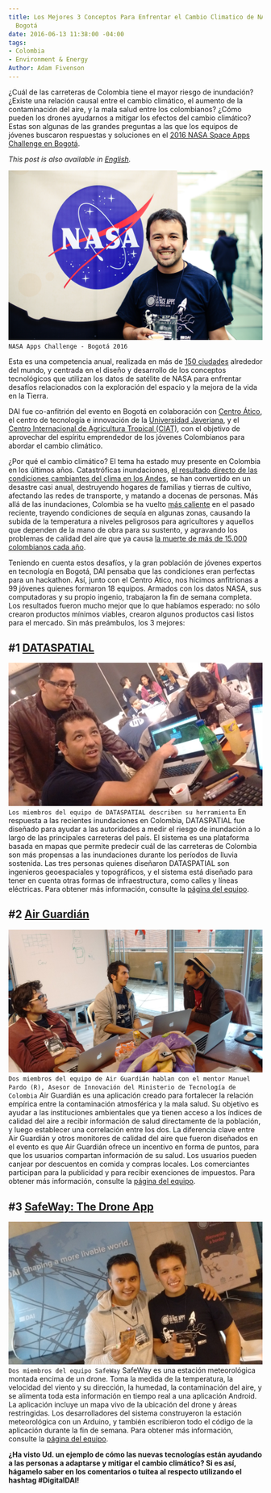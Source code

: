 ```yaml
---
title: Los Mejores 3 Conceptos Para Enfrentar el Cambio Climatico de NASA Space Apps
  Bogotá
date: 2016-06-13 11:38:00 -04:00
tags:
- Colombia
- Environment & Energy
Author: Adam Fivenson
---
```


¿Cuál de las carreteras de Colombia tiene el mayor riesgo de inundación? ¿Existe una relación causal entre el cambio climático, el aumento de la contaminación del aire, y la mala salud entre los colombianos? ¿Cómo pueden los drones ayudarnos a mitigar los efectos del cambio climático? Estas son algunas de las grandes preguntas a las que los equipos de jóvenes buscaron respuestas y soluciones en el [2016 NASA Space Apps Challenge en Bogotá](http://www.javeriana.edu.co/spaceappsbogota/).

*This post is also available in [English](http://dai-global-digital.com/top-3-climate-change-concepts-from-the-2016-nasa-space-apps-challenge-bogota.html).*

<!--more-->

![Space Apps Bogotá-12.jpg](/uploads/Space%20Apps%20Bogota%CC%81-12.jpg)
`NASA Apps Challenge - Bogotá 2016`

Esta es una competencia anual, realizada en más de [150 ciudades](https://2016.spaceappschallenge.org/locations) alrededor del mundo, y centrada en el diseño y desarrollo de los conceptos tecnológicos que utilizan los datos de satélite de NASA para enfrentar desafíos relacionados con la exploración del espacio y la mejora de la vida en la Tierra.

DAI fue co-anfitrión del evento en Bogotá en colaboración con [Centro Ático](http://www.javeriana.edu.co/vicerrectoria-academica/atico), el centro de tecnología e innovación de la [Universidad Javeriana](http://www.javeriana.edu.co/), y el [Centro Internacional de Agricultura Tropical (CIAT)](https://ciat.cgiar.org/), con el objetivo de aprovechar del espíritu emprendedor de los jóvenes Colombianos para abordar el cambio climático.

¿Por qué el cambio climático? El tema ha estado muy presente en Colombia en los últimos años.  Catastróficas inundaciones, [el resultado directo de las condiciones cambiantes del clima en los Andes](http://www.dailyclimate.org/tdc-newsroom/2012/12/colombia-andes-flooding), se han convertido en un desastre casi anual, destruyendo hogares de familias y tierras de cultivo, afectando las redes de transporte, y matando a docenas de personas. Más allá de las inundaciones, Colombia se ha vuelto [más caliente](http://thecitypaperbogota.com/news/climate-change-could-turn-up-the-heat-in-colombia/10812) en el pasado reciente, trayendo condiciones de sequía en algunas zonas, causando la subida de la temperatura a niveles peligrosos para agricultores y aquellos que dependen de la mano de obra para su sustento, y agravando los problemas de calidad del aire que ya causa [la muerte de más de 15.000 colombianos cada año](http://www.copenhagenconsensus.com/publication/colombia-perspective-air-pollution).

Teniendo en cuenta estos desafíos, y la gran población de jóvenes expertos en tecnología en Bogotá, DAI pensaba que las condiciones eran perfectas para un hackathon. Así, junto con el Centro Ático, nos hicimos anfitrionas a 99 jóvenes quienes formaron 18 equipos. Armados con los datos NASA, sus computadoras y su propio ingenio, trabajaron la fin de semana completa. Los resultados fueron mucho mejor que lo que habíamos esperado: no sólo crearon productos mínimos viables, crearon algunos productos casi listos para el mercado. Sin más preámbulos, los 3 mejores:

## #1 [DATASPATIAL](https://2016.spaceappschallenge.org/challenges/earth/earth-live/projects/risk-managment-system)
![DATASPATIAL](/uploads/IMG_20160423_184034562.jpg)
`Los miembros del equipo de DATASPATIAL describen su herramienta`
En respuesta a las recientes inundaciones en Colombia, DATASPATIAL fue diseñado para ayudar a las autoridades a medir el riesgo de inundación a lo largo de las principales carreteras del país. El sistema es una plataforma basada en mapas que permite predecir cuál de las carreteras de Colombia son más propensas a las inundaciones durante los períodos de lluvia sostenida. Las tres personas quienes diseñaron DATASPATIAL son ingenieros geoespaciales y topográficos, y el sistema está diseñado para tener en cuenta otras formas de infraestructura, como calles y líneas eléctricas. Para obtener más información, consulte la [página del equipo](https://2016.spaceappschallenge.org/challenges/earth/earth-live/projects/risk-managment-system).

## #2 [Air Guardián](https://2016.spaceappschallenge.org/challenges/earth/aircheck/projects/air-guardian)
![Air Guardian](/uploads/IMG_20160424_101008636.jpg)
`Dos miembros del equipo de Air Guardián hablan con el mentor Manuel Pardo (R), Asesor de Innovación del Ministerio de Tecnología de Colombia`
Air Guardián es una aplicación creado para fortalecer la relación empírica entre la contaminación atmosférica y la mala salud. Su objetivo es ayudar a las instituciones ambientales que ya tienen acceso a los índices de calidad del aire a recibir información de salud directamente de la población, y luego establecer una correlación entre los dos. La diferencia clave entre Air Guardián y otros monitores de calidad del aire que fueron diseñados en el evento es que Air Guardián ofrece un incentivo en forma de puntos, para que los usuarios compartan información de su salud. Los usuarios pueden canjear por descuentos en comida y compras locales. Los comerciantes participan para la publicidad y para recibir exenciones de impuestos. Para obtener más información, consulte la [página del equipo](https://2016.spaceappschallenge.org/challenges/earth/aircheck/projects/air-guardian).

## #3 [SafeWay: The Drone App](https://2016.spaceappschallenge.org/challenges/aero/dont-crash-my-drone/projects/safeway-the-drone-app)
![Safeway](/uploads/IMG_20160424_124520066.jpg)
`Dos miembros del equipo SafeWay`
SafeWay es una estación meteorológica montada encima de un drone. Toma la medida de la temperatura, la velocidad del viento y su dirección, la humedad, la contaminación del aire, y se alimenta toda esta información en tiempo real a una aplicación Android. La aplicación incluye un mapa vivo de la ubicación del drone y áreas restringidas. Los desarrolladores del sistema construyeron la estación meteorológica con un Arduino, y también escribieron todo el código de la aplicación durante la fin de semana. Para obtener más información, consulte la [página del equipo](https://2016.spaceappschallenge.org/challenges/aero/dont-crash-my-drone/projects/safeway-the-drone-app).

**¿Ha visto Ud. un ejemplo de cómo las nuevas tecnologías están ayudando a las personas a adaptarse y mitigar el cambio climático? Si es así, hágamelo saber en los comentarios o tuitea  al respecto utilizando el hashtag #DigitalDAI!**